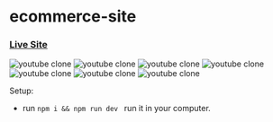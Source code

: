 # ecommerce-site

### [Live Site]()

![youtube clone]("https://i.postimg.cc/J7bpYZrh/Screenshot-2023-03-28-154133.png")
![youtube clone]("https://i.postimg.cc/ZKwFXL1J/Screenshot-2023-03-28-154152.png")
![youtube clone]("https://i.postimg.cc/5N4SPrKP/Screenshot-2023-03-28-154330.png")
![youtube clone]("https://i.postimg.cc/g25y22z5/Screenshot-2023-03-28-154358.png")
![youtube clone]("https://i.postimg.cc/4xnbG9gV/Screenshot-2023-03-28-154414.png")
![youtube clone]("https://i.postimg.cc/MZbYmw5M/Screenshot-2023-03-28-154447.png")
![youtube clone]("https://i.postimg.cc/wMVcq5Mc/Screenshot-2023-03-28-154546.png")



Setup: 
- run ```npm i && npm run dev ``` run it in your computer.


